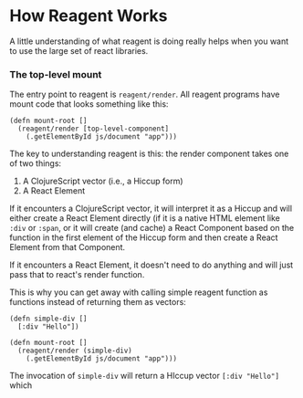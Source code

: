 # How Reagent Works

A little understanding of what reagent is doing really helps when you want to use the large set of react libraries.

### The top-level mount

The entry point to reagent is `reagent/render`.  All reagent programs have mount code that looks something like this:

```
(defn mount-root []
  (reagent/render [top-level-component]
    (.getElementById js/document "app")))
```

The key to understanding reagent is this: the render component takes one of two things:

1. A ClojureScript vector \(i.e., a Hiccup form\)
2. A React Element

If it encounters a ClojureScript vector, it will interpret it as a Hiccup and will either create a React Element directly \(if it is a native HTML element like `:div` or `:span`, or it will create \(and cache\) a React Component based on the function in the first element of the Hiccup form and then create a React Element from that Component.

If it encounters a React Element, it doesn't need to do anything and will just pass that to react's render function.

This is why you can get away with calling simple reagent function as functions instead of returning them as vectors:

```
(defn simple-div []
  [:div "Hello"])
  
(defn mount-root []
  (reagent/render (simple-div)
    (.getElementById js/document "app")))
```

The invocation of `simple-div` will return a HIccup vector `[:div "Hello"]` which 

